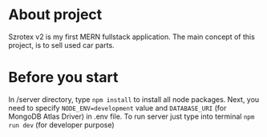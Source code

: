 # About project
Szrotex v2 is my first MERN fullstack application. The main concept of this project, is to sell used car parts. 

# Before you start

In /server directory, type ``npm install`` to install all node packages. Next, you need to specify ``NODE_ENV=development`` value and ``DATABASE_URI`` (for MongoDB Atlas Driver) in .env file.  To run server just type into terminal ``npm run dev`` (for developer purpose)